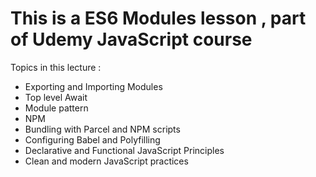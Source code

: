 # This is a ES6 Modules lesson , part of Udemy JavaScript course

Topics in this lecture :

- Exporting and Importing Modules
- Top level Await
- Module pattern
- NPM
- Bundling with Parcel and NPM scripts
- Configuring Babel and Polyfilling
- Declarative and Functional JavaScript Principles
- Clean and modern JavaScript practices
